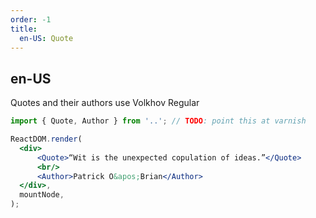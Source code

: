 ```yaml
---
order: -1
title:
  en-US: Quote
---
```


## en-US

Quotes and their authors use Volkhov Regular

```jsx
import { Quote, Author } from '..'; // TODO: point this at varnish

ReactDOM.render(
  <div>
      <Quote>“Wit is the unexpected copulation of ideas.”</Quote>
      <br/>
      <Author>Patrick O&apos;Brian</Author>
  </div>,
  mountNode,
);
```
